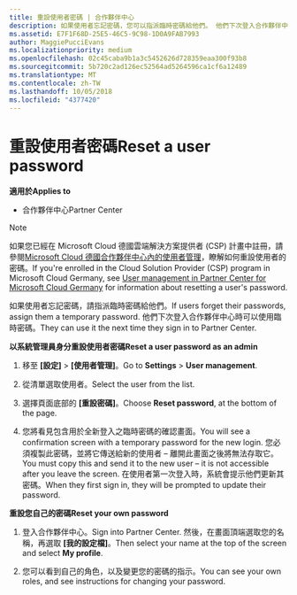 ```yaml
---
title: 重設使用者密碼 | 合作夥伴中心
description: 如果使用者忘記密碼，您可以指派臨時密碼給他們。 他們下次登入合作夥伴中心時可以使用臨時密碼。
ms.assetid: E7F1F68D-25E5-46C5-9C98-1D0A9FAB7993
author: MaggiePucciEvans
ms.localizationpriority: medium
ms.openlocfilehash: 02c45caba9b1a3c5452626d728359eaa300f93b8
ms.sourcegitcommit: 5b720c2ad126ec52564ad5264596ca1cf6a12489
ms.translationtype: MT
ms.contentlocale: zh-TW
ms.lasthandoff: 10/05/2018
ms.locfileid: "4377420"
---
```

# <a name="reset-a-user-password"></a><span data-ttu-id="b18a5-104">重設使用者密碼</span><span class="sxs-lookup"><span data-stu-id="b18a5-104">Reset a user password</span></span>

**<span data-ttu-id="b18a5-105">適用於</span><span class="sxs-lookup"><span data-stu-id="b18a5-105">Applies to</span></span>**

-  <span data-ttu-id="b18a5-106">合作夥伴中心</span><span class="sxs-lookup"><span data-stu-id="b18a5-106">Partner Center</span></span>
   
> [!NOTE]  
>  <span data-ttu-id="b18a5-107">如果您已經在 Microsoft Cloud 德國雲端解決方案提供者 (CSP) 計畫中註冊，請參閱[Microsoft Cloud 德國合作夥伴中心內的使用者管理](user-management-in-partner-center-for-microsoft-cloud-germany.md)，瞭解如何重設使用者的密碼。</span><span class="sxs-lookup"><span data-stu-id="b18a5-107">If you're enrolled in the Cloud Solution Provider (CSP) program in Microsoft Cloud Germany, see [User management in Partner Center for Microsoft Cloud Germany](user-management-in-partner-center-for-microsoft-cloud-germany.md) for information about resetting a user's password.</span></span>

<span data-ttu-id="b18a5-108">如果使用者忘記密碼，請指派臨時密碼給他們。</span><span class="sxs-lookup"><span data-stu-id="b18a5-108">If users forget their passwords, assign them a temporary password.</span></span> <span data-ttu-id="b18a5-109">他們下次登入合作夥伴中心時可以使用臨時密碼。</span><span class="sxs-lookup"><span data-stu-id="b18a5-109">They can use it the next time they sign in to Partner Center.</span></span>

**<span data-ttu-id="b18a5-110">以系統管理員身分重設使用者密碼</span><span class="sxs-lookup"><span data-stu-id="b18a5-110">Reset a user password as an admin</span></span>**

1.  <span data-ttu-id="b18a5-111">移至 **\[設定\]** &gt; **\[使用者管理\]**。</span><span class="sxs-lookup"><span data-stu-id="b18a5-111">Go to **Settings** &gt; **User management**.</span></span>
2.  <span data-ttu-id="b18a5-112">從清單選取使用者。</span><span class="sxs-lookup"><span data-stu-id="b18a5-112">Select the user from the list.</span></span>

3.  <span data-ttu-id="b18a5-113">選擇頁面底部的 **\[重設密碼\]**。</span><span class="sxs-lookup"><span data-stu-id="b18a5-113">Choose **Reset password**, at the bottom of the page.</span></span>

4.  <span data-ttu-id="b18a5-114">您將看見包含用於全新登入之臨時密碼的確認畫面。</span><span class="sxs-lookup"><span data-stu-id="b18a5-114">You will see a confirmation screen with a temporary password for the new login.</span></span> <span data-ttu-id="b18a5-115">您必須複製此密碼，並將它傳送給新的使用者 – 離開此畫面之後將無法存取它。</span><span class="sxs-lookup"><span data-stu-id="b18a5-115">You must copy this and send it to the new user – it is not accessible after you leave the screen.</span></span> <span data-ttu-id="b18a5-116">在使用者第一次登入時，系統會提示他們更新其密碼。</span><span class="sxs-lookup"><span data-stu-id="b18a5-116">When they first sign in, they will be prompted to update their password.</span></span>

**<span data-ttu-id="b18a5-117">重設您自己的密碼</span><span class="sxs-lookup"><span data-stu-id="b18a5-117">Reset your own password</span></span>**

1.  <span data-ttu-id="b18a5-118">登入合作夥伴中心。</span><span class="sxs-lookup"><span data-stu-id="b18a5-118">Sign into Partner Center.</span></span> <span data-ttu-id="b18a5-119">然後，在畫面頂端選取您的名稱，再選取 **\[我的設定檔\]**。</span><span class="sxs-lookup"><span data-stu-id="b18a5-119">Then select your name at the top of the screen and select **My profile**.</span></span>

2.  <span data-ttu-id="b18a5-120">您可以看到自己的角色，以及變更您的密碼的指示。</span><span class="sxs-lookup"><span data-stu-id="b18a5-120">You can see your own roles, and see instructions for changing your password.</span></span>

 

 



